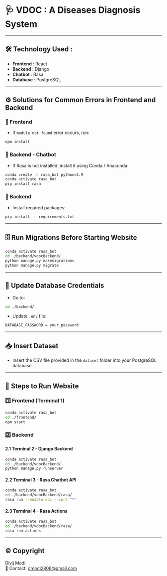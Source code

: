 
# 🩺 VDOC : A Diseases Diagnosis System

---

## 🛠️ Technology Used :
- **Frontend** : React
- **Backend** : Django
- **Chatbot** : Rasa
- **Database** : PostgreSQL

---

## ⚙️ Solutions for Common Errors in Frontend and Backend

### 🔧 Frontend
- If `module not found` error occurs, run:
```bash
npm install
```

### 🔧 Backend - Chatbot
- If Rasa is not installed, install it using Conda / Anaconda:
```bash
conda create -n rasa_bot python=3.9
conda activate rasa_bot
pip install rasa
```

### 🔧 Backend
- Install required packages:
```bash
pip install -r requirements.txt
```

---

## 🗄️ Run Migrations Before Starting Website
```bash
conda activate rasa_bot
cd ./backend/vdocBackend/
python manage.py makemigrations
python manage.py migrate
```

---

## 🔑 Update Database Credentials
- Go to:
```bash
cd ./backend/
```
- Update `.env` file:
```plaintext
DATABASE_PASSWORD = your_password
```

---

## 📥 Insert Dataset
- Insert the CSV file provided in the `dataset` folder into your PostgreSQL database.

---

## 🚀 Steps to Run Website

### 1️⃣ Frontend (Terminal 1)
```bash
conda activate rasa_bot
cd ./frontend/
npm start
```

### 2️⃣ Backend

#### 2.1 Terminal 2 - Django Backend
```bash
conda activate rasa_bot
cd ./backend/vdocBackend/
python manage.py runserver
```

#### 2.2 Terminal 3 - Rasa Chatbot API
```bash
conda activate rasa_bot
cd ./backend/vdocBackend/rasa/
rasa run --enable-api --cors "*"
```

#### 2.3 Terminal 4 - Rasa Actions
```bash
conda activate rasa_bot
cd ./backend/vdocBackend/rasa/
rasa run actions
```

---

## ©️ Copyright
Divij Modi  
📧 Contact: dmodi2806@gmail.com
